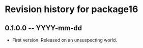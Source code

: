 # Revision history for package16

## 0.1.0.0 -- YYYY-mm-dd

* First version. Released on an unsuspecting world.
